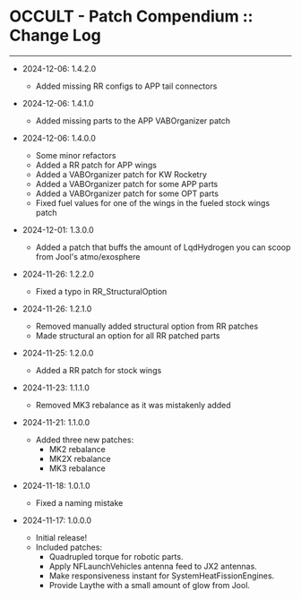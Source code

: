 # OCCULT - Patch Compendium :: Change Log
- - -

* 2024-12-06: 1.4.2.0
	+ Added missing RR configs to APP tail connectors
	
* 2024-12-06: 1.4.1.0
	+ Added missing parts to the APP VABOrganizer patch

* 2024-12-06: 1.4.0.0
	+ Some minor refactors
	+ Added a RR patch for APP wings
	+ Added a VABOrganizer patch for KW Rocketry
	+ Added a VABOrganizer patch for some APP parts
	+ Added a VABOrganizer patch for some OPT parts
	+ Fixed fuel values for one of the wings in the fueled stock wings patch

* 2024-12-01: 1.3.0.0
	+ Added a patch that buffs the amount of LqdHydrogen you can scoop from Jool's atmo/exosphere
	
* 2024-11-26: 1.2.2.0
	+ Fixed a typo in RR_StructuralOption

* 2024-11-26: 1.2.1.0
	+ Removed manually added structural option from RR patches
	+ Made structural an option for all RR patched parts

* 2024-11-25: 1.2.0.0
	+ Added a RR patch for stock wings

* 2024-11-23: 1.1.1.0
	+ Removed MK3 rebalance as it was mistakenly added

* 2024-11-21: 1.1.0.0
	+ Added three new patches:
		- MK2 rebalance
		- MK2X rebalance
		- MK3 rebalance

* 2024-11-18: 1.0.1.0
	+ Fixed a naming mistake

* 2024-11-17: 1.0.0.0
	+ Initial release!
	+ Included patches:
		- Quadrupled torque for robotic parts.
		- Apply NFLaunchVehicles antenna feed to JX2 antennas.
		- Make responsiveness instant for SystemHeatFissionEngines.
		- Provide Laythe with a small amount of glow from Jool.